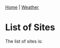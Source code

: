 [Home](../index) | [Weather](index)

List of Sites
=============

The list of sites is:

<div id="spinner"></div>
<div id="sites"></div>

<script src="../js/spin.min.js"></script>
<script src="https://code.jquery.com/jquery-3.2.1.min.js"></script>
<script src="../js/script.js"></script>
<script>

var spinner = new Spinner().spin();
$("#spinner").append(spinner.el);

$.get("https://api.aims.gov.au/data/v1.0/10.25845/5c09bf93f315d/sites")
.done(function(data) {
    spinner.stop();
    populateSites(data);
});

</script>
